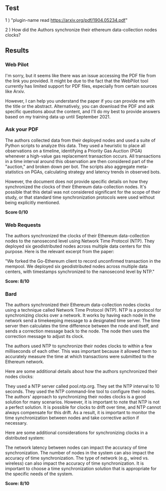 ## Test

1 ) "plugin-name read https://arxiv.org/pdf/1904.05234.pdf"

2 ) How did the Authors synchronize their ethereum data-collection nodes clocks?

## Results

### Web Pilot



I'm sorry, but it seems like there was an issue accessing the PDF file from the link you provided. It might be due to the fact that the WebPilot tool currently has limited support for PDF files, especially from certain sources like Arxiv.

However, I can help you understand the paper if you can provide me with the title or the abstract. Alternatively, you can download the PDF and ask specific questions about the content, and I'll do my best to provide answers based on my training data up until September 2021.




### Ask your PDF

The authors collected data from their deployed nodes and used a suite of Python scripts to analyze this data. They used a heuristic to place all observations on a timeline, identifying a Priority Gas Auction (PGA) whenever a high-value gas replacement transaction occurs. All transactions in a time interval around this observation are then considered part of the "auction," and broken down per bot. The scripts also aggregate meta-statistics on PGAs, calculating strategy and latency trends in observed bots.

However, the document does not provide specific details on how they synchronized the clocks of their Ethereum data-collection nodes. It's possible that this detail was not considered significant for the scope of their study, or that standard time synchronization protocols were used without being explicitly mentioned.

**Score 0/10** 

### Web Requests

The authors synchronized the clocks of their Ethereum data-collection nodes to the nanosecond level using Network Time Protocol (NTP). They deployed six geodistributed nodes across multiple data centers for this purpose. Here is the relevant excerpt from the paper:

"We forked the Go-Ethereum client to record unconfirmed transaction in the mempool. We deployed six geodistributed nodes across multiple data centers, with timestamps synchronized to the nanosecond level by NTP."

**Score: 8/10**

### Bard

The authors synchronized their Ethereum data-collection nodes clocks using a technique called Network Time Protocol (NTP). NTP is a protocol for synchronizing clocks over a network. It works by having each node in the network send a timekeeping message to a designated time server. The time server then calculates the time difference between the node and itself, and sends a correction message back to the node. The node then uses the correction message to adjust its clock.

The authors used NTP to synchronize their nodes clocks to within a few milliseconds of each other. This was important because it allowed them to accurately measure the time at which transactions were submitted to the Ethereum network.

Here are some additional details about how the authors synchronized their nodes clocks:

They used a NTP server called pool.ntp.org.
They set the NTP interval to 10 seconds.
They used the NTP command-line tool to configure their nodes.
The authors' approach to synchronizing their nodes clocks is a good solution for many scenarios. However, it is important to note that NTP is not a perfect solution. It is possible for clocks to drift over time, and NTP cannot always compensate for this drift. As a result, it is important to monitor the time synchronization between nodes and take corrective action if necessary.

Here are some additional considerations for synchronizing clocks in a distributed system:

The network latency between nodes can impact the accuracy of time synchronization.
The number of nodes in the system can also impact the accuracy of time synchronization.
The type of network (e.g., wired vs. wireless) can also impact the accuracy of time synchronization.
It is important to choose a time synchronization solution that is appropriate for the specific needs of the system.

**Score: 8/10**


